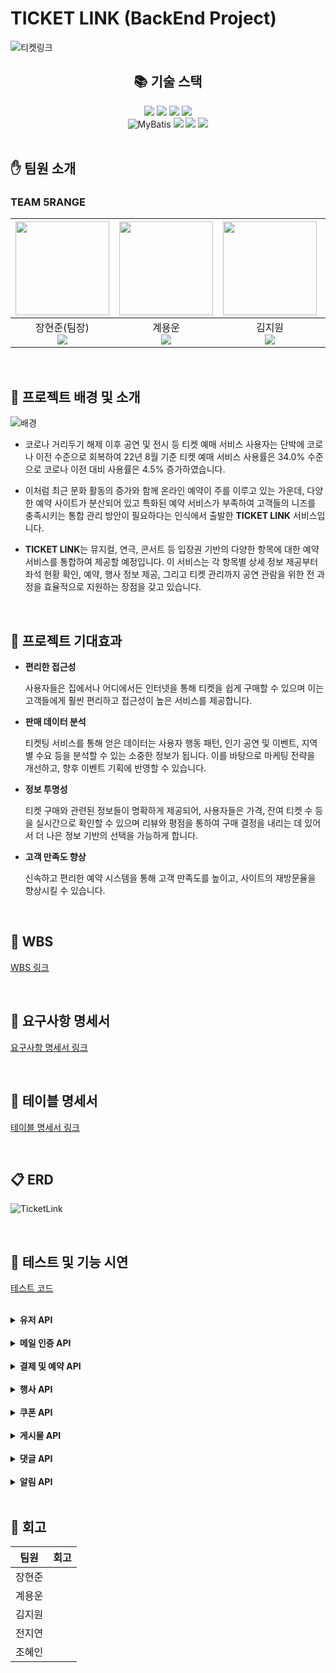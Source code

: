 # TICKET LINK (BackEnd Project)
![티켓링크](https://github.com/user-attachments/assets/2f0b0b9b-1ac0-43a9-8ab0-b0e27ffb2e33)



<div align=center><h2>📚 기술 스택</h2></div>

<div align=center> 
  <img src="https://img.shields.io/badge/java-007396?style=for-the-badge&logo=java&logoColor=white"> 
  <img src="https://img.shields.io/badge/springboot-6DB33F?style=for-the-badge&logo=springboot&logoColor=white"/>
  <img src="https://img.shields.io/badge/MariaDB-003545?style=for-the-badge&logo=mariadb&logoColor=white"/>
  <img src="https://img.shields.io/badge/-Swagger-%23Clojure?style=for-the-badge&logo=swagger&logoColor=white"/>
  
  <br>
  <img src="https://img.shields.io/badge/MyBatis-black?style=for-the-badge&logo=MyBatis" alt="MyBatis"/>
  <img src="https://img.shields.io/badge/Postman-FF6C37?style=for-the-badge&logo=postman&logoColor=white">
  <img src="https://img.shields.io/badge/github-181717?style=for-the-badge&logo=github&logoColor=white">
  <img src="https://img.shields.io/badge/Notion-000000?style=for-the-badge&logo=Notion&logoColor=white">
  <br>
</div>

<br>


## :hand: 팀원 소개
### TEAM 5RANGE
|<img src="https://github.com/user-attachments/assets/dd9b844d-df1b-42d1-9710-f3d104d2323e" width="150" height="150"/>|<img src="https://github.com/user-attachments/assets/f2557d8c-9b10-4902-9f87-7936faa55b33" width="150" height="150"/>|<img src="https://github.com/user-attachments/assets/513721fe-1585-4547-897c-69fadb39f40a" width="150" height="150"/>|<img src="https://github.com/user-attachments/assets/1eeac2d7-06ee-48aa-aa01-a322997ae5d1" width="150" height="150"/>|<img src="https://github.com/user-attachments/assets/bc05fb21-d8b5-4698-94d5-532a463d2b80" width="150" height="150"/>|
|:-:|:-:|:-:|:-:|:-:|
|장현준(팀장)<br><a href="https://github.com/mabem95"><img src="https://img.shields.io/badge/GitHub-181717?style=flat-square&logo=GitHub&logoColor=white"/></a>|계용운<br><a href="https://github.com/yongun2"><img src="https://img.shields.io/badge/GitHub-181717?style=flat-square&logo=GitHub&logoColor=white"/></a>|김지원<br><a href="https://github.com/gogowonji"><img src="https://img.shields.io/badge/GitHub-181717?style=flat-square&logo=GitHub&logoColor=white"/></a>|전지연<br><a href="https://github.com/jiyeonjeon01"><img src="https://img.shields.io/badge/GitHub-181717?style=flat-square&logo=GitHub&logoColor=white"/></a>|조혜인<br><a href="https://github.com/byHyen"><img src="https://img.shields.io/badge/GitHub-181717?style=flat-square&logo=GitHub&logoColor=white"/></a>|

<br>




## :herb: 프로젝트 배경 및 소개
![배경](https://github.com/user-attachments/assets/71b6a504-f2c9-48fc-b847-e3dc959455b5)

* 코로나 거리두기 해제 이후 공연 및 전시 등 티켓 예매 서비스 사용자는 단박에 코로나 이전 수준으로 회복하여
22년 8월 기준 티켓 예매 서비스 사용률은 34.0% 수준으로 코로나 이전 대비 사용률은
4.5% 증가하였습니다.

* 이처럼 최근 문화 활동의 증가와 함께 온라인 예약이 주를 이루고 있는 가운데, 다양한 예약 사이트가 분산되어 있고 특화된 예약 서비스가 부족하여 고객들의 니즈를 충족시키는 통합 관리 방안이 필요하다는 인식에서 출발한 **TICKET LINK** 서비스입니다.

* **TICKET LINK**는 뮤지컬, 연극, 콘서트 등 입장권 기반의 다양한 항목에 대한 예약 서비스를 통합하여 제공할 예정입니다. 이 서비스는 각 항목별 상세 정보 제공부터 좌석 현황 확인, 예약, 행사 정보 제공, 그리고 티켓 관리까지 공연 관람을 위한 전 과정을 효율적으로 지원하는 장점을 갖고 있습니다.

<br>

## :high_brightness: 프로젝트 기대효과

* **편리한 접근성**
  <br>

   사용자들은 집에서나 어디에서든 인터넷을 통해 티켓을 쉽게 구매할 수 있으며 이는 고객들에게 훨씬 편리하고 접근성이 높은 서비스를 제공합니다.


* **판매 데이터 분석**
  <br>

  티켓팅 서비스를 통해 얻은 데이터는 사용자 행동 패턴, 인기 공연 및 이벤트, 지역별 수요 등을 분석할 수 있는 소중한 정보가 됩니다. 이를 바탕으로 마케팅 전략을 개선하고, 향후 이벤트 기획에 반영할 수 있습니다.

* **정보 투명성**
  <br>

  티켓 구매와 관련된 정보들이 명확하게 제공되어, 사용자들은 가격, 잔여 티켓 수 등을 실시간으로 확인할 수 있으며 리뷰와 평점을 통하여 구매 결정을 내리는 데 있어서 더 나은 정보 기반의 선택을 가능하게 합니다.

* **고객 만족도 향상**
  <br>
  
  신속하고 편리한 예약 시스템을 통해 고객 만족도를 높이고, 사이트의 재방문율을 향상시킬 수 있습니다.

<br>

## 📆 WBS 
[WBS 링크](https://docs.google.com/spreadsheets/d/1TseUJVKfn0cBO2hnQomDzu8IzY5YdpwSpocNboIy1AE/edit?gid=1034965942#gid=1034965942)

<br>

## :page_with_curl: 요구사항 명세서
[요구사항 명세서 링크](https://docs.google.com/spreadsheets/d/1TseUJVKfn0cBO2hnQomDzu8IzY5YdpwSpocNboIy1AE/edit?gid=1691437377#gid=1691437377)

<br>

## 🔲 테이블 명세서
[테이블 명세서 링크](https://docs.google.com/spreadsheets/d/1TseUJVKfn0cBO2hnQomDzu8IzY5YdpwSpocNboIy1AE/edit?gid=1741766758#gid=1741766758)

<br>

## :clipboard: ERD
![TicketLink](https://github.com/user-attachments/assets/1af0264d-1083-423f-b664-c741551943bf)

<br>

## :triangular_flag_on_post: 테스트 및 기능 시연

[테스트 코드]()

<br>


<details>
  <summary><b>유저 API</b></summary>
  <div markdown="1">
    <ul><br>
      <details>
      <summary></summary>
      <img src="" width=70%>
      </details>
      <details>
      <summary></summary>
      <img src="" width=70%>
      </details>
      <details>
      <summary></summary>
      <img src="" width=70%>
      </details>
      <details>
      <summary></summary>
      <img src="" width=70%>
      </details>
      <details>
      <summary></summary>
      <img src="" width=70%>
      </details>
      <details>
      <summary></summary>
      <img src="" width=70%>
      </details>
    </ul>
  </div>
</details>

<br>


<details>
  <summary><b>메일 인증 API</b></summary>
  <div markdown="1">
    <ul><br>
      <details>
      <summary></summary>
      <img src="" width=70%>
      </details>
      <details>
      <summary></summary>
      <img src="" width=70%>
      </details>
    </ul>
  </div>
</details>

<br>

<details>
  <summary><b>결제 및 예약 API</b></summary>
  <div markdown="1">
    <ul><br>
      <details>
      <summary>예약 정보 상세 조회</summary>
      <img src="" width=70%>
      </details>
      <details>
      <summary>예약 정보 조회</summary>
      <img src="" width=70%>
      </details>
      <details>
      <summary>선택한 행사의 티켓 현황 조회회</summary>
      <img src="" width=70%>
      </details>
      <details>
      <summary>행사 결제 및 예약 정보 생성</summary>
      <img src="" width=70%>
      </details>
      <details>
      <summary>예약 취소</summary>
      </details>
    </ul>
  </div>
</details>

<br>

<details>
  <summary><b>행사 API</b></summary>
  <div markdown="1">
    <ul><br>
      <details>
      <summary>행사 목록 조회</summary>
      <img src="" width=70%>
      </details>
      <details>
      <summary>행사 상세 조회</summary>
      <img src="" width=70%>
      </details>
      <details>
      <summary>일자별 행사 목록 조회</summary>
      <img src="" width=70%>
      </details>
      <details>
      <summary>행사 잔여 티켓 조회</summary>
      <img src="" width=70%>
      </details>
      <details>
      <summary>행사 정보 생성</summary>
      <img src="" width=70%>
      </details>
      <details>
      <summary>행사 정보 수정</summary>
      <img src="" width=70%>
      </details>
    </ul>
  </div>
</details>

<br>



<details>
  <summary><b>쿠폰 API</b></summary>
  <div markdown="1">
    <ul><br>
      <details>
      <summary>예약 정보 상세 조회</summary>
      <img src="" width=70%>
      </details>
      <details>
      <summary>예약 취소</summary>
      <img src="" width=70%>
      </details>
      <details>
      <summary>선택한 행사의 티켓 현황 조회</summary>
      <img src="" width=70%>
      </details>
      <details>
      <summary>행사 결제 및 예약 정보 생성</summary>
      <img src="" width=70%>
      </details>
      <details>
      <summary>나의 예약 정보 조회</summary>
      <img src="" width=70%>
      </details>
    </ul>
  </div>
</details>

<br>


<details>
  <summary><b>게시물 API</b></summary>
  <div markdown="1">
    <ul><br>
      <details>
      <summary>게시물 전체 조회</summary>
      <img src="" width=70%>
      </details>
      <details>
      <summary>게시물 단일 조회</summary>
      <img src="" width=70%>
      </details>
      <details>
      <summary>게시물 작성</summary>
      <img src="" width=70%>
      </details>
      <details>
      <summary>게시물 수정</summary>
      <img src="" width=70%>
      </details>
      <details>
      <summary>게시물 삭제</summary>
      <img src="" width=70%>
      </details>
    </ul>
  </div>
</details>

<br>

<details>
  <summary><b>댓글 API</b></summary>
  <div markdown="1">
    <ul><br>
      <details>
      <summary>댓글 생성</summary>
      <img src="" width=70%>
      </details>
      <details>
      <summary>댓글 수정</summary>
      <img src="" width=70%>
      </details>
      <details>
      <summary>댓글 삭제</summary>
      <img src="" width=70%>
      </details>  
    </ul>
  </div>
</details>

<br>

<details>
  <summary><b>알림 API</b></summary>
  <div markdown="1">
    <ul><br>
      <details>
      <summary>알림 정보 상세 조회</summary>
      <img src="" width=70%>
      </details>
      <details>
      <summary>알림 정보 조회</summary>
      <img src="" width=70%>
      </details>
      <details>
      <summary>알림 생성</summary>
      <img src="" width=70%>
      </details>
      <details>
      <summary>알림 삭제</summary>
      <img src="" width=70%>
      </details>
    </ul>
  </div>
</details>

<br>







## :tangerine: 회고
|팀원|회고|
|:---:|:------:|
|장현준||
|계용운||
|김지원||
|전지연||
|조혜인||

<br>

